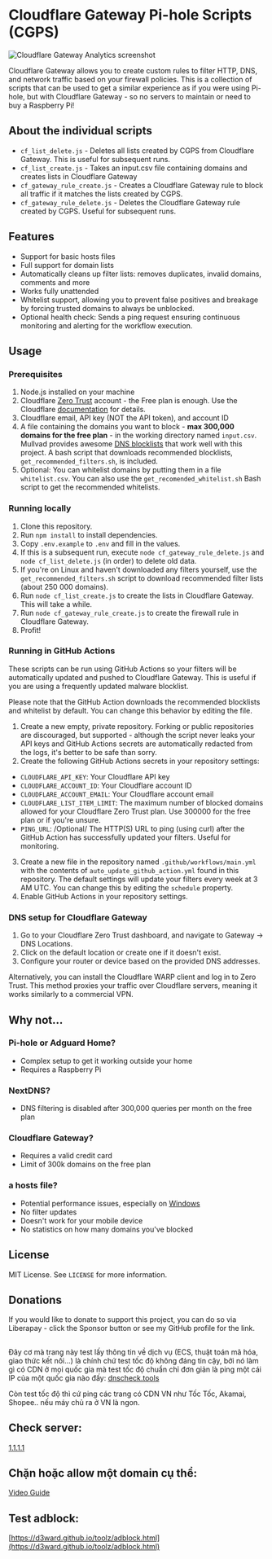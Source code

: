 # Cloudflare Gateway Pi-hole Scripts (CGPS)

![Cloudflare Gateway Analytics screenshot](.github/images/gateway_analytics.png)

Cloudflare Gateway allows you to create custom rules to filter HTTP, DNS, and network traffic based on your firewall policies. This is a collection of scripts that can be used to get a similar experience as if you were using Pi-hole, but with Cloudflare Gateway - so no servers to maintain or need to buy a Raspberry Pi!

## About the individual scripts

- `cf_list_delete.js` - Deletes all lists created by CGPS from Cloudflare Gateway. This is useful for subsequent runs.
- `cf_list_create.js` - Takes an input.csv file containing domains and creates lists in Cloudflare Gateway
- `cf_gateway_rule_create.js` - Creates a Cloudflare Gateway rule to block all traffic if it matches the lists created by CGPS.
- `cf_gateway_rule_delete.js` - Deletes the Cloudflare Gateway rule created by CGPS. Useful for subsequent runs.

## Features

- Support for basic hosts files
- Full support for domain lists
- Automatically cleans up filter lists: removes duplicates, invalid domains, comments and more
- Works fully unattended
- Whitelist support, allowing you to prevent false positives and breakage by forcing trusted domains to always be unblocked.
- Optional health check: Sends a ping request ensuring continuous monitoring and alerting for the workflow execution.


## Usage

### Prerequisites

1. Node.js installed on your machine
2. Cloudflare [Zero Trust](https://one.dash.cloudflare.com/) account - the Free plan is enough. Use the Cloudflare [documentation](https://developers.cloudflare.com/cloudflare-one/) for details.
3. Cloudflare email, API key (NOT the API token), and account ID
4. A file containing the domains you want to block - **max 300,000 domains for the free plan** - in the working directory named `input.csv`. Mullvad provides awesome [DNS blocklists](https://github.com/mullvad/dns-blocklists) that work well with this project. A bash script that downloads recommended blocklists, `get_recommended_filters.sh`, is included.
5. Optional: You can whitelist domains by putting them in a file `whitelist.csv`. You can also use the `get_recomended_whitelist.sh` Bash script to get the recommended whitelists.

### Running locally

1. Clone this repository.
2. Run `npm install` to install dependencies.
3. Copy `.env.example` to `.env` and fill in the values.
4. If this is a subsequent run, execute `node cf_gateway_rule_delete.js` and `node cf_list_delete.js` (in order) to delete old data.
5. If you're on Linux and haven't downloaded any filters yourself, use the `get_recommended_filters.sh` script to download recommended filter lists (about 250 000 domains).
6. Run `node cf_list_create.js` to create the lists in Cloudflare Gateway. This will take a while.
7. Run `node cf_gateway_rule_create.js` to create the firewall rule in Cloudflare Gateway.
8. Profit!

### Running in GitHub Actions

These scripts can be run using GitHub Actions so your filters will be automatically updated and pushed to Cloudflare Gateway. This is useful if you are using a frequently updated malware blocklist.

Please note that the GitHub Action downloads the recommended blocklists and whitelist by default. You can change this behavior by editing the file.

1. Create a new empty, private repository. Forking or public repositories are discouraged, but supported - although the script never leaks your API keys and GitHub Actions secrets are automatically redacted from the logs, it's better to be safe than sorry.
2. Create the following GitHub Actions secrets in your repository settings:

- `CLOUDFLARE_API_KEY`: Your Cloudflare API key
- `CLOUDFLARE_ACCOUNT_ID`: Your Cloudflare account ID
- `CLOUDFLARE_ACCOUNT_EMAIL`: Your Cloudflare account email
- `CLOUDFLARE_LIST_ITEM_LIMIT`: The maximum number of blocked domains allowed for your Cloudflare Zero Trust plan. Use 300000 for the free plan or if you're unsure.
- `PING_URL`: /Optional/ The HTTP(S) URL to ping (using curl) after the GitHub Action has successfully updated your filters. Useful for monitoring.


3. Create a new file in the repository named `.github/workflows/main.yml` with the contents of `auto_update_github_action.yml` found in this repository. The default settings will update your filters every week at 3 AM UTC. You can change this by editing the `schedule` property.
4. Enable GitHub Actions in your repository settings.

### DNS setup for Cloudflare Gateway

1. Go to your Cloudflare Zero Trust dashboard, and navigate to Gateway -> DNS Locations.
2. Click on the default location or create one if it doesn't exist.
3. Configure your router or device based on the provided DNS addresses.

Alternatively, you can install the Cloudflare WARP client and log in to Zero Trust. This method proxies your traffic over Cloudflare servers, meaning it works similarly to a commercial VPN.

## Why not...

### Pi-hole or Adguard Home?

- Complex setup to get it working outside your home
- Requires a Raspberry Pi

### NextDNS?

- DNS filtering is disabled after 300,000 queries per month on the free plan

### Cloudflare Gateway?

- Requires a valid credit card
- Limit of 300k domains on the free plan

### a hosts file?

- Potential performance issues, especially on [Windows](https://github.com/StevenBlack/hosts/issues/93)
- No filter updates
- Doesn't work for your mobile device
- No statistics on how many domains you've blocked

## License

MIT License. See `LICENSE` for more information.

## Donations

If you would like to donate to support this project, you can do so via Liberapay - click the Sponsor button or see my GitHub profile for the link.

## 
Đây cơ mà trang này test lấy thông tin về dịch vụ (ECS, thuật toán mã hóa, giao thức kết nối...) là chính chứ test tốc độ không đáng tin cậy, bởi nó làm gì có CDN ở mọi quốc gia mà test tốc độ chuẩn chỉ đơn giản là ping một cái IP của một quốc gia nào đấy: [dnscheck.tools](https://dnscheck.tools)

Còn test tốc độ thì cứ ping các trang có CDN VN như Tốc Tốc, Akamai, Shopee.. nếu máy chủ ra ở VN là ngon.

## Check server:
[1.1.1.1](https://1.1.1.1/help)

## Chặn hoặc allow một domain cụ thể:
[Video Guide](https://streamable.com/5cz7wd)

## Test adblock:
[https://d3ward.github.io/toolz/adblock.html](https://d3ward.github.io/toolz/adblock.html)

